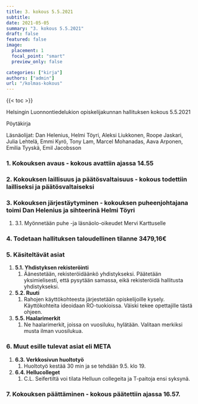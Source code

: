 ```yaml
---
title: 3. kokous 5.5.2021
subtitle: 
date: 2021-05-05
summary: "3. kokous 5.5.2021"
draft: false
featured: false
image:
  placement: 1
  focal_point: "smart"
  preview_only: false

categories: ["kirja"]
authors: ["admin"]
url: "/kolmas-kokous"
---
```

{{< toc >}}

Helsingin Luonnontiedelukion opiskelijakunnan hallituksen kokous 5.5.2021

Pöytäkirja

Läsnäolijat: Dan Helenius, Helmi Töyri, Aleksi Liukkonen, Roope Jaskari, Julia Lehtelä, Emmi Kyrö, Tony Lam, Marcel Mohanadas, Aava Arponen, Emilia Tyyskä, Emil Jacobsson

### 1. **Kokouksen avaus - kokous avattiin ajassa 14.55**
### 2. **Kokouksen laillisuus ja päätösvaltaisuus - kokous todettiin lailliseksi ja päätösvaltaiseksi**
### 3. **Kokouksen järjestäytyminen - kokouksen puheenjohtajana toimi Dan Helenius ja sihteerinä Helmi Töyri**
   1. 3.1. Myönnetään puhe -ja läsnäolo-oikeudet Mervi Karttuselle
### 4. **Todetaan hallituksen taloudellinen tilanne 3479,16€**
### 5. **Käsiteltävät asiat**
   1. **5.1. Yhdistyksen rekisteröinti** 
      1. Äänestetään, rekisteröidäänkö yhdistykseksi. Päätetään yksimielisesti, että pysytään samassa, eikä rekisteröidä hallitusta yhdistykseksi.
   2. **5.2. Ruuti** 
      1. Rahojen käyttökohteesta järjestetään opiskelijoille kysely. Käyttökohteita ideoidaan RO-tuokioissa. Väiski tekee opettajille tästä ohjeen. 
   3. **5.5. Haalarimerkit**  
      1. Ne haalarimerkit, joissa on vuosiluku, hylätään. Valitaan merkiksi musta ilman vuosilukua.
### 6. **Muut esille tulevat asiat eli META**
   1. **6.3. Verkkosivun huoltotyö**
      1.  Huoltotyö kestää 30 min ja se tehdään 9.5. klo 19.
   2. **6.4. Hellucolleget**
      1.  C.L. Seifertiltä voi tilata Helluun collegeita ja T-paitoja ensi syksynä.
### 7. **Kokouksen päättäminen - kokous päätettiin ajassa 16.57.**
